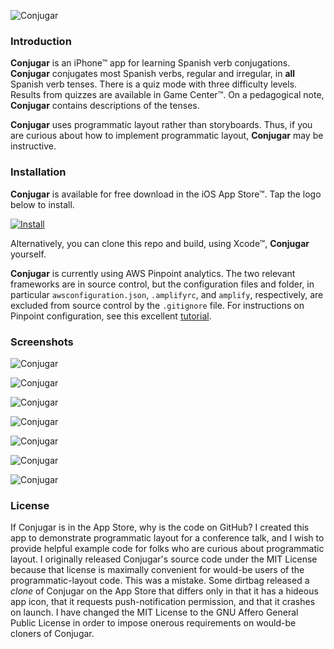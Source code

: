 ![Conjugar](Conjugar/launch.png "Conjugar's Launch Screen")

### Introduction

**Conjugar** is an iPhone™ app for learning Spanish verb conjugations. **Conjugar** conjugates most Spanish verbs, regular and irregular, in **all** Spanish verb tenses. There is a quiz mode with three difficulty levels. Results from quizzes are available in Game Center™. On a pedagogical note, **Conjugar** contains descriptions of the tenses.

**Conjugar** uses programmatic layout rather than storyboards. Thus, if you are curious about how to implement programmatic layout, **Conjugar** may be instructive.

### Installation

**Conjugar** is available for free download in the iOS App Store™. Tap the logo below to install.

[![Install](apple.png)](https://itunes.apple.com/us/app/conjugar/id1236500467?mt=8)

Alternatively, you can clone this repo and build, using Xcode™, **Conjugar** yourself.

**Conjugar** is currently using AWS Pinpoint analytics. The two relevant frameworks are in source control, but the configuration files and folder, in particular `awsconfiguration.json`, `.amplifyrc`, and `amplify`, respectively, are excluded from source control by the `.gitignore` file. For instructions on Pinpoint configuration, see this excellent [tutorial](https://itnext.io/integrate-analytics-into-your-ios-swift-applications-with-aws-amplify-20d31fe0a20e).

### Screenshots

![Conjugar](Conjugar/browse.png "Browse View of Verbs")

![Conjugar](Conjugar/verb.png "One Verb's Conjugations")

![Conjugar](Conjugar/quiz.png "Quiz in Progress")

![Conjugar](Conjugar/browseInfo.png "Info Available")

![Conjugar](Conjugar/info.png "Info on One Tense")

![Conjugar](Conjugar/GameCenter.png "Conjugar in Game Center")

![Conjugar](Conjugar/leaderboard.png "Conjugar's Game Center Leaderboard")

### License

If Conjugar is in the App Store, why is the code on GitHub? I created this app to demonstrate programmatic layout for a conference talk, and I wish to provide helpful example code for folks who are curious about programmatic layout. I originally released Conjugar's source code under the MIT License because that license is maximally convenient for would-be users of the programmatic-layout code. This was a mistake. Some dirtbag released a _clone_ of Conjugar on the App Store that differs only in that it has a hideous app icon, that it requests push-notification permission, and that it crashes on launch. I have changed the MIT License to the GNU Affero General Public License in order to impose onerous requirements on would-be cloners of Conjugar.
